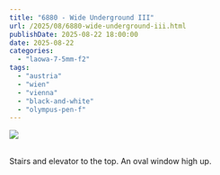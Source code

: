 ```yaml
---
title: "6880 - Wide Underground III"
url: /2025/08/6880-wide-underground-iii.html
publishDate: 2025-08-22 18:00:00
date: 2025-08-22
categories:
  - "laowa-7-5mm-f2"
tags:
  - "austria"
  - "wien"
  - "vienna"
  - "black-and-white"
  - "olympus-pen-f"
---
```

<div class="container">
<div class="center"><a target="_blank" href="https://d25zfm9zpd7gm5.cloudfront.net/1200x1200/2021/20210315_005540_lr.jpg"><img class="webfeedsFeaturedVisual" src="https://d25zfm9zpd7gm5.cloudfront.net/0600x0600/2021/20210315_005540_lr.jpg" /></a></div>
</div>
<br />

Stairs and elevator to the top. An oval window high up.
